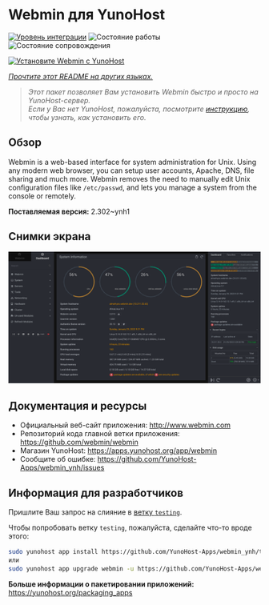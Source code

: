 <!--
Важно: этот README был автоматически сгенерирован <https://github.com/YunoHost/apps/tree/master/tools/readme_generator>
Он НЕ ДОЛЖЕН редактироваться вручную.
-->

# Webmin для YunoHost

[![Уровень интеграции](https://apps.yunohost.org/badge/integration/webmin)](https://ci-apps.yunohost.org/ci/apps/webmin/)
![Состояние работы](https://apps.yunohost.org/badge/state/webmin)
![Состояние сопровождения](https://apps.yunohost.org/badge/maintained/webmin)

[![Установите Webmin с YunoHost](https://install-app.yunohost.org/install-with-yunohost.svg)](https://install-app.yunohost.org/?app=webmin)

*[Прочтите этот README на других языках.](./ALL_README.md)*

> *Этот пакет позволяет Вам установить Webmin быстро и просто на YunoHost-сервер.*  
> *Если у Вас нет YunoHost, пожалуйста, посмотрите [инструкцию](https://yunohost.org/install), чтобы узнать, как установить его.*

## Обзор

Webmin is a web-based interface for system administration for Unix. Using any modern web browser, you can setup user accounts, Apache, DNS, file sharing and much more. Webmin removes the need to manually edit Unix configuration files like `/etc/passwd`, and lets you manage a system from the console or remotely.

**Поставляемая версия:** 2.302~ynh1

## Снимки экрана

![Снимок экрана Webmin](./doc/screenshots/screenshot.png)

## Документация и ресурсы

- Официальный веб-сайт приложения: <http://www.webmin.com>
- Репозиторий кода главной ветки приложения: <https://github.com/webmin/webmin>
- Магазин YunoHost: <https://apps.yunohost.org/app/webmin>
- Сообщите об ошибке: <https://github.com/YunoHost-Apps/webmin_ynh/issues>

## Информация для разработчиков

Пришлите Ваш запрос на слияние в [ветку `testing`](https://github.com/YunoHost-Apps/webmin_ynh/tree/testing).

Чтобы попробовать ветку `testing`, пожалуйста, сделайте что-то вроде этого:

```bash
sudo yunohost app install https://github.com/YunoHost-Apps/webmin_ynh/tree/testing --debug
или
sudo yunohost app upgrade webmin -u https://github.com/YunoHost-Apps/webmin_ynh/tree/testing --debug
```

**Больше информации о пакетировании приложений:** <https://yunohost.org/packaging_apps>
